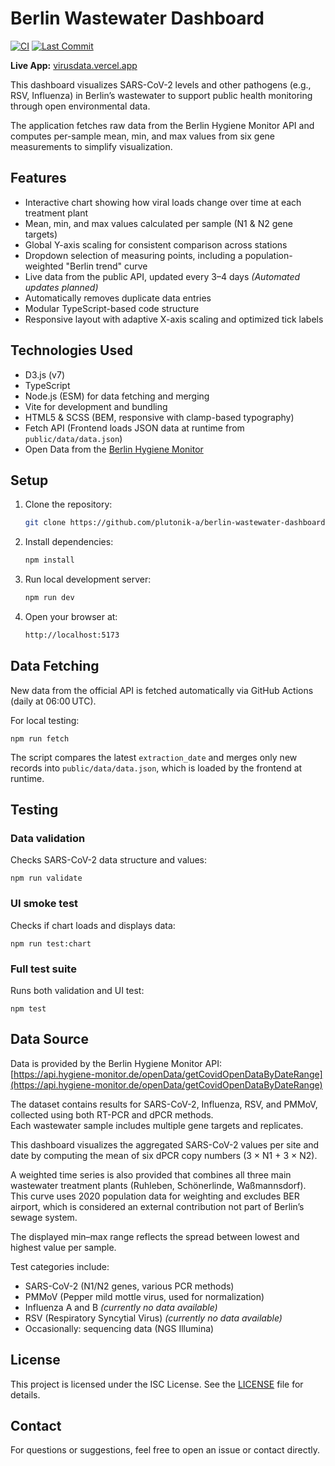 # Berlin Wastewater Dashboard

[![CI](https://github.com/plutonik-a/berlin-wastewater-dashboard-ts/actions/workflows/fetch-data.yml/badge.svg)](https://github.com/plutonik-a/berlin-wastewater-dashboard-ts/actions/workflows/fetch-data.yml)
[![Last Commit](https://img.shields.io/github/last-commit/plutonik-a/berlin-wastewater-dashboard-ts)](https://github.com/plutonik-a/berlin-wastewater-dashboard-ts/commits/main)

**Live App:** [virusdata.vercel.app](https://virusdata.vercel.app)

This dashboard visualizes SARS-CoV-2 levels and other pathogens (e.g., RSV, Influenza) in Berlin’s wastewater to support public health monitoring through open environmental data.

The application fetches raw data from the Berlin Hygiene Monitor API and computes per-sample mean, min, and max values from six gene measurements to simplify visualization.

## Features

- Interactive chart showing how viral loads change over time at each treatment plant  
- Mean, min, and max values calculated per sample (N1 & N2 gene targets)  
- Global Y-axis scaling for consistent comparison across stations  
- Dropdown selection of measuring points, including a population-weighted "Berlin trend" curve  
- Live data from the public API, updated every 3–4 days *(Automated updates planned)*
- Automatically removes duplicate data entries  
- Modular TypeScript-based code structure  
- Responsive layout with adaptive X-axis scaling and optimized tick labels

## Technologies Used

- D3.js (v7)
- TypeScript
- Node.js (ESM) for data fetching and merging
- Vite for development and bundling
- HTML5 & SCSS (BEM, responsive with clamp-based typography)
- Fetch API (Frontend loads JSON data at runtime from `public/data/data.json`)
- Open Data from the [Berlin Hygiene Monitor](https://hygiene-monitor.de/dashboard/corona)

## Setup

1. Clone the repository:  
   ```bash
   git clone https://github.com/plutonik-a/berlin-wastewater-dashboard-ts.git
   ```
2. Install dependencies:
   ```bash
   npm install
   ```
3. Run local development server:
   ```bash
   npm run dev
   ```
4. Open your browser at:
   ```bash
   http://localhost:5173
   ```

## Data Fetching

New data from the official API is fetched automatically via GitHub Actions (daily at 06:00 UTC).

For local testing:
```
npm run fetch
```

The script compares the latest `extraction_date` and merges only new records into `public/data/data.json`, which is loaded by the frontend at runtime.

## Testing

### Data validation

Checks SARS-CoV-2 data structure and values:

```
npm run validate
```

### UI smoke test

Checks if chart loads and displays data:

```
npm run test:chart
```

### Full test suite

Runs both validation and UI test:

```
npm test
```

## Data Source

Data is provided by the Berlin Hygiene Monitor API:  
[https://api.hygiene-monitor.de/openData/getCovidOpenDataByDateRange](https://api.hygiene-monitor.de/openData/getCovidOpenDataByDateRange)

The dataset contains results for SARS-CoV-2, Influenza, RSV, and PMMoV, collected using both RT-PCR and dPCR methods.  
Each wastewater sample includes multiple gene targets and replicates.

This dashboard visualizes the aggregated SARS-CoV-2 values per site and date by computing the mean of six dPCR copy numbers (3 × N1 + 3 × N2).  

A weighted time series is also provided that combines all three main wastewater treatment plants (Ruhleben, Schönerlinde, Waßmannsdorf).  
This curve uses 2020 population data for weighting and excludes BER airport, which is considered an external contribution not part of Berlin’s sewage system.

The displayed min–max range reflects the spread between lowest and highest value per sample.

Test categories include:

- SARS-CoV-2 (N1/N2 genes, various PCR methods)
- PMMoV (Pepper mild mottle virus, used for normalization)
- Influenza A and B *(currently no data available)*
- RSV (Respiratory Syncytial Virus) *(currently no data available)*
- Occasionally: sequencing data (NGS Illumina)

## License

This project is licensed under the ISC License.
See the [LICENSE](./LICENSE.txt) file for details.

## Contact

For questions or suggestions, feel free to open an issue or contact directly.
